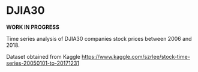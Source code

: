 # DJIA30

**WORK IN PROGRESS**

Time series analysis of DJIA30 companies stock prices between 2006 and 2018. 

Dataset obtained from Kaggle https://www.kaggle.com/szrlee/stock-time-series-20050101-to-20171231
